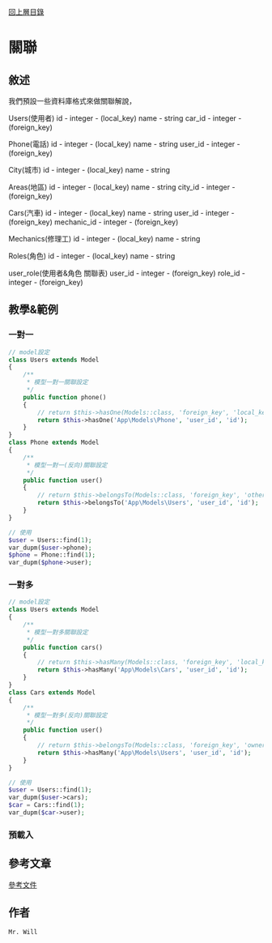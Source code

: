 [回上層目錄](../README.md)

# 關聯

## **敘述**
我們預設一些資料庫格式來做關聯解說，

Users(使用者)
    id          - integer   - (local_key)
    name        - string
    car_id      - integer   - (foreign_key)

Phone(電話)
    id          - integer   - (local_key)
    name        - string
    user_id     - integer   - (foreign_key)

City(城市)
    id          - integer   - (local_key)
    name        - string

Areas(地區)
    id          - integer   - (local_key)
    name        - string
    city_id     - integer   - (foreign_key)

Cars(汽車)
    id          - integer   - (local_key)
    name        - string
    user_id     - integer   - (foreign_key)
    mechanic_id - integer   - (foreign_key)

Mechanics(修理工)
    id          - integer   - (local_key)
    name        - string

Roles(角色)
    id          - integer   - (local_key)
    name        - string

user_role(使用者&角色 關聯表)
    user_id     - integer   - (foreign_key)
    role_id     - integer   - (foreign_key)

## **教學&範例**
### 一對一
```php
// model設定
class Users extends Model
{
    /**
     * 模型一對一關聯設定
     */
    public function phone()
    {
        // return $this->hasOne(Models::class, 'foreign_key', 'local_key');
        return $this->hasOne('App\Models\Phone', 'user_id', 'id');
    }
}
class Phone extends Model
{
    /**
     * 模型一對一(反向)關聯設定
     */
    public function user()
    {
        // return $this->belongsTo(Models::class, 'foreign_key', 'other_key');
        return $this->belongsTo('App\Models\Users', 'user_id', 'id');
    }
}

// 使用
$user = Users::find(1);
var_dupm($user->phone);
$phone = Phone::find(1);
var_dupm($phone->user);
```

### 一對多
```php
// model設定
class Users extends Model
{
    /**
     * 模型一對多關聯設定
     */
    public function cars()
    {
        // return $this->hasMany(Models::class, 'foreign_key', 'local_key');
        return $this->hasMany('App\Models\Cars', 'user_id', 'id');
    }
}
class Cars extends Model
{
    /**
     * 模型一對多(反向)關聯設定
     */
    public function user()
    {
        // return $this->belongsTo(Models::class, 'foreign_key', 'owner_key');
        return $this->hasMany('App\Models\Users', 'user_id', 'id');
    }
}

// 使用
$user = Users::find(1);
var_dupm($user->cars);
$car = Cars::find(1);
var_dupm($car->user);
```

### 預載入

## **參考文章**
[參考文件](網址)

## **作者**
`Mr. Will`
